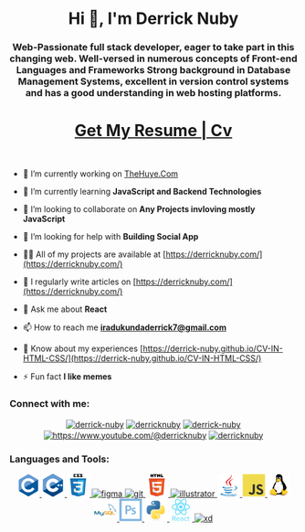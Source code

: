 <h1 align="center">Hi 👋, I'm Derrick Nuby</h1>
<h3 align="center">Web-Passionate full stack developer, eager to take part in this changing web. Well-versed in numerous concepts of Front-end Languages and Frameworks Strong background in Database Management Systems, excellent in version control systems and has a good understanding in web hosting platforms.</h3>


<h1 align="center">
<a href="https://raw.githubusercontent.com/Derrick-Nuby/Derrick-Nuby/main/IRADUKUNDA_DERRICK_RESUME.pdf"> Get My Resume | Cv</a> </h1>

<br>
 
- 🔭 I’m currently working on [TheHuye.Com](http://thehuye.com/)

- 🌱 I’m currently learning **JavaScript and Backend Technologies**

- 👯 I’m looking to collaborate on **Any Projects invloving mostly JavaScript**

- 🤝 I’m looking for help with **Building Social App**

- 👨‍💻 All of my projects are available at [https://derricknuby.com/](https://derricknuby.com/)

- 📝 I regularly write articles on [https://derricknuby.com/](https://derricknuby.com/)

- 💬 Ask me about **React**

- 📫 How to reach me **iradukundaderrick7@gmail.com**

- 📄 Know about my experiences [https://derrick-nuby.github.io/CV-IN-HTML-CSS/](https://derrick-nuby.github.io/CV-IN-HTML-CSS/)

- ⚡ Fun fact **I like memes**

<h3 align="left">Connect with me:</h3>
<p align="center">
<a href="https://codepen.io/derrick-nuby" target="blank"><img align="center" src="https://raw.githubusercontent.com/rahuldkjain/github-profile-readme-generator/master/src/images/icons/Social/codepen.svg" alt="derrick-nuby" height="30" width="40" /></a>
<a href="https://twitter.com/derricknuby" target="blank"><img align="center" src="https://raw.githubusercontent.com/rahuldkjain/github-profile-readme-generator/master/src/images/icons/Social/twitter.svg" alt="derricknuby" height="30" width="40" /></a>
<a href="https://linkedin.com/in/derrick-nuby" target="blank"><img align="center" src="https://raw.githubusercontent.com/rahuldkjain/github-profile-readme-generator/master/src/images/icons/Social/linked-in-alt.svg" alt="derrick-nuby" height="30" width="40" /></a>
<a href="https://www.youtube.com/c/https://www.youtube.com/@derricknuby" target="blank"><img align="center" src="https://raw.githubusercontent.com/rahuldkjain/github-profile-readme-generator/master/src/images/icons/Social/youtube.svg" alt="https://www.youtube.com/@derricknuby" height="30" width="40" /></a>
<a href="https://www.hackerrank.com/derricknuby" target="blank"><img align="center" src="https://raw.githubusercontent.com/rahuldkjain/github-profile-readme-generator/master/src/images/icons/Social/hackerrank.svg" alt="derricknuby" height="30" width="40" /></a>
</p>

<h3 align="left">Languages and Tools:</h3>
<p align="center"> <a href="https://www.cprogramming.com/" target="_blank" rel="noreferrer"> <img src="https://raw.githubusercontent.com/devicons/devicon/master/icons/c/c-original.svg" alt="c" width="40" height="40"/> </a> <a href="https://www.w3schools.com/cpp/" target="_blank" rel="noreferrer"> <img src="https://raw.githubusercontent.com/devicons/devicon/master/icons/cplusplus/cplusplus-original.svg" alt="cplusplus" width="40" height="40"/> </a> <a href="https://www.w3schools.com/css/" target="_blank" rel="noreferrer"> <img src="https://raw.githubusercontent.com/devicons/devicon/master/icons/css3/css3-original-wordmark.svg" alt="css3" width="40" height="40"/> </a> <a href="https://www.figma.com/" target="_blank" rel="noreferrer"> <img src="https://www.vectorlogo.zone/logos/figma/figma-icon.svg" alt="figma" width="40" height="40"/> </a> <a href="https://git-scm.com/" target="_blank" rel="noreferrer"> <img src="https://www.vectorlogo.zone/logos/git-scm/git-scm-icon.svg" alt="git" width="40" height="40"/> </a> <a href="https://www.w3.org/html/" target="_blank" rel="noreferrer"> <img src="https://raw.githubusercontent.com/devicons/devicon/master/icons/html5/html5-original-wordmark.svg" alt="html5" width="40" height="40"/> </a> <a href="https://www.adobe.com/in/products/illustrator.html" target="_blank" rel="noreferrer"> <img src="https://www.vectorlogo.zone/logos/adobe_illustrator/adobe_illustrator-icon.svg" alt="illustrator" width="40" height="40"/> </a> <a href="https://www.java.com" target="_blank" rel="noreferrer"> <img src="https://raw.githubusercontent.com/devicons/devicon/master/icons/java/java-original.svg" alt="java" width="40" height="40"/> </a> <a href="https://developer.mozilla.org/en-US/docs/Web/JavaScript" target="_blank" rel="noreferrer"> <img src="https://raw.githubusercontent.com/devicons/devicon/master/icons/javascript/javascript-original.svg" alt="javascript" width="40" height="40"/> </a> <a href="https://www.linux.org/" target="_blank" rel="noreferrer"> <img src="https://raw.githubusercontent.com/devicons/devicon/master/icons/linux/linux-original.svg" alt="linux" width="40" height="40"/> </a> <a href="https://www.mysql.com/" target="_blank" rel="noreferrer"> <img src="https://raw.githubusercontent.com/devicons/devicon/master/icons/mysql/mysql-original-wordmark.svg" alt="mysql" width="40" height="40"/> </a> <a href="https://www.photoshop.com/en" target="_blank" rel="noreferrer"> <img src="https://raw.githubusercontent.com/devicons/devicon/master/icons/photoshop/photoshop-line.svg" alt="photoshop" width="40" height="40"/> </a> <a href="https://www.python.org" target="_blank" rel="noreferrer"> <img src="https://raw.githubusercontent.com/devicons/devicon/master/icons/python/python-original.svg" alt="python" width="40" height="40"/> </a> <a href="https://reactjs.org/" target="_blank" rel="noreferrer"> <img src="https://raw.githubusercontent.com/devicons/devicon/master/icons/react/react-original-wordmark.svg" alt="react" width="40" height="40"/> </a> <a href="https://www.adobe.com/products/xd.html" target="_blank" rel="noreferrer"> <img src="https://cdn.worldvectorlogo.com/logos/adobe-xd.svg" alt="xd" width="40" height="40"/> </a> </p>

